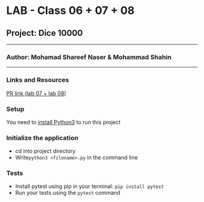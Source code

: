 # LAB - Class 06 + 07 + 08

## Project: Dice 10000
---
### Author: Mohamad Shareef Naser & Mohammad Shahin
---
### Links and Resources
[PR link (lab 07 + lab 08)](https://github.com/mshnas9/Ten-Thousand/pull/6)

### Setup
You need to [install Python3](https://wsvincent.com/install-python/#install-python-on-linux) to run this project

### Initialize the application
- cd into project directory
- Write`python3 <filename>.py` in the command line

### Tests

- Install pytest using pip in your terminal: `pip install pytest`
- Run your tests using the `pytest` command